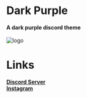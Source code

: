 # Dark Purple
**A dark purple discord theme**
<br><br>
![logo](https://raw.githubusercontent.com/pySiriusDev/Discord-Themes/main/Dark-Purple/preview.png)

# Links
**[Discord Server](https://discord.gg/pVKQ7vzmKE)**
<br>
**[Instagram](https://instagram.com)**